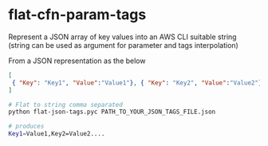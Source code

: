 # flat-cfn-param-tags
Represent a JSON array of key values into an AWS CLI suitable string (string can be used as argument for parameter and tags interpolation)

From a JSON representation as the below 
```json
[
 { "Key": "Key1", "Value":"Value1"}, { "Key": "Key2", "Value":"Value2"}
]
```

```sh
# Flat to string comma separated
python flat-json-tags.pyc PATH_TO_YOUR_JSON_TAGS_FILE.json

# produces
Key1=Value1,Key2=Value2....

```
